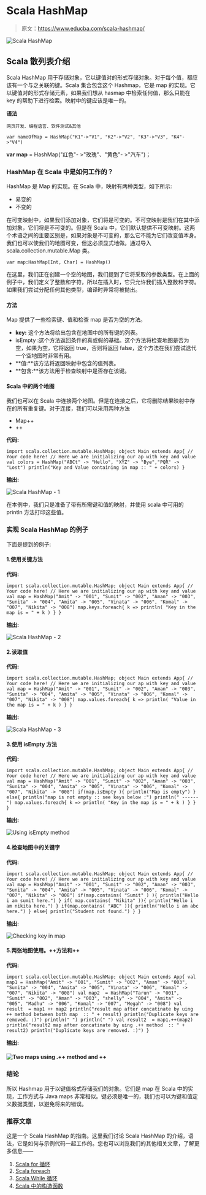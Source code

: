 # Scala HashMap

> 原文：<https://www.educba.com/scala-hashmap/>

![Scala HashMap](img/d3814b70c4a4807a6adbc85dabb792ff.png)



## Scala 散列表介绍

Scala HashMap 用于存储对象，它以键值对的形式存储对象。对于每个值，都应该有一个与之关联的键。Scala 集合包含这个 Hashmap，它是 map 的实现。它以键值对的形式存储元素，如果我们想从 hasmap 中检索任何值，那么只能在 key 的帮助下进行检索。映射中的键应该是唯一的。

**语法**

<small>网页开发、编程语言、软件测试&其他</small>

`var nameOfMap = HashMap("K1"->"V1", "K2"->"V2", "K3"->"V3", "K4"->"V4")`

**var map** = HashMap("红色"- >"玫瑰"、"黄色"- >"汽车")；

### HashMap 在 Scala 中是如何工作的？

HashMap 是 Map 的实现。在 Scala 中，映射有两种类型，如下所示:

*   易变的
*   不变的

在可变映射中，如果我们添加对象，它们将是可变的。不可变映射是我们在其中添加对象，它们将是不可变的。但是在 Scala 中，它们默认提供不可变映射。这两个术语之间的主要区别是，如果对象是不可变的，那么它不能为它们改变值本身。我们也可以使我们的地图可变，但这必须显式地做。通过导入 scala.collection.mutable.Map 类。

`var map:HashMap[Int, Char] = HashMap()`

在这里，我们正在创建一个空的地图，我们提到了它将采取的参数类型。在上面的例子中，我们定义了整数和字符，所以在插入时，它只允许我们插入整数和字符。如果我们尝试分配任何其他类型，编译时异常将被抛出。

#### 方法

Map 提供了一些检索键、值和检查 map 是否为空的方法。

*   **key:** 这个方法将给出包含在地图中的所有键的列表。
*   isEmpty :这个方法返回条件的真或假的基础。这个方法将检查地图是否为空，如果为空，它将返回 true，否则将返回 false，这个方法在我们尝试迭代一个空地图时非常有用。
*   **值:**该方法将返回映射中包含的值列表。
*   **包含:**该方法用于检查映射中是否存在该键。

#### Scala 中的两个地图

我们也可以在 Scala 中连接两个地图。但是在连接之后，它将删除结果映射中存在的所有重复键。对于连接，我们可以采用两种方法

*   Map++
*   ++

**代码:**

`import scala.collection.mutable.HashMap;
object Main extends App{
// Your code here!
// Here we are initializing our ap with key and value
val colors = HashMap("ABCt" -> "Hello", "XYZ" -> "Bye","PQR" -> "Lost")
println("Key and Value containing in map :: " + colors)
}`

**输出:**

![Scala HashMap - 1](img/7d7a9e4ea42f5df5920d3c6bab9c0127.png)



在本例中，我们只是准备了带有所需键和值的映射，并使用 scala 中可用的 println 方法打印这些值。

### 实现 Scala HashMap 的例子

下面是提到的例子:

#### 1.使用关键方法

**代码:**

`import scala.collection.mutable.HashMap;
object Main extends App{
// Your code here!
// Here we are initializing our ap with key and value
val map = HashMap("Amit" -> "001", "Sumit" -> "002", "Aman" -> "003", "Sunita" -> "004", "Amita" -> "005", "Vinata" -> "006", "Komal" -> "007", "Nikita" -> "008")
map.keys.foreach{ k =>
println( "Key in the map is = " + k )
}
}`

**输出:**

![Scala HashMap - 2](img/d33b216fc460b1c5ede4884e65837703.png)



#### 2.读取值

**代码:**

`import scala.collection.mutable.HashMap;
object Main extends App{
// Your code here!
// Here we are initializing our ap with key and value
val map = HashMap("Amit" -> "001", "Sumit" -> "002", "Aman" -> "003", "Sunita" -> "004", "Amita" -> "005", "Vinata" -> "006", "Komal" -> "007", "Nikita" -> "008")
map.values.foreach{ k =>
println( "Value in the map is = " + k )
}
}`

**输出:**

![Scala HashMap - 3](img/c6a86f57d83231083ca8f65d18d5ef10.png)



#### 3.使用 isEmpty 方法

**代码:**

`import scala.collection.mutable.HashMap;
object Main extends App{
// Your code here!
// Here we are initializing our ap with key and value
val map = HashMap("Amit" -> "001", "Sumit" -> "002", "Aman" -> "003", "Sunita" -> "004", "Amita" -> "005", "Vinata" -> "006", "Komal" -> "007", "Nikita" -> "008")
if(map.isEmpty ){
println("Map is empty")
} else{
println("map is not empty :: see keys below :")
println(" ------ ")
map.values.foreach{ k =>
println( "Key in the map is = " + k )
}
}
}`

**输出:**

![Using isEmpty method](img/a71e48b873b17fc3ef5193bd68dc4759.png)



#### 4.检查地图中的关键字

**代码:**

`import scala.collection.mutable.HashMap;
object Main extends App{
// Your code here!
// Here we are initializing our ap with key and value
val map = HashMap("Amit" -> "001", "Sumit" -> "002", "Aman" -> "003", "Sunita" -> "004", "Amita" -> "005", "Vinata" -> "006", "Komal" -> "007", "Nikita" -> "008")
if(map.contains( "Sumit" ) ){
println("Hello i am sumit here.")
}
if( map.contains( "Nikita" )){
println("Hello i am nikita here.")
}
if(map.contains( "ABC" )){
println("Hello i am abc here.")
} else{
println("Student not found.")
}
}`

**输出:**

![Checking key in map](img/724f1c666a960a321a783d5cd7e942f2.png)



#### 5.两张地图使用。++方法和++

**代码:**

`import scala.collection.mutable.HashMap;
object Main extends App{
val map1 = HashMap("Amit" -> "001", "Sumit" -> "002", "Aman" -> "003", "Sunita" -> "004", "Amita" -> "005", "Vinata" -> "006", "Komal" -> "007", "Nikita" -> "008")
val map2  = HashMap("Tarun" -> "001", "Sumit" -> "002", "Aman" -> "003", "shelly" -> "004", "Amita" -> "005", "Madhu" -> "006", "Komal" -> "007", "Megah" -> "008")
val result  = map1 ++ map2
println("result map after concatinate by uing ++ method between both map  :: " + result)
println("Duplicate keys are removed. :)")
println(" ")
println(" ")
val result2  = map1.++(map2)
println("result2 map after concatinate by uing .++ method  :: " + result2)
println("Duplicate keys are removed. :)")
}`

**输出:**

#### ![Two maps using .++ method and ++](img/bbd33462fd3ec1d859f67d89aba646c2.png)



### 结论

所以 Hashmap 用于以键值格式存储我们的对象。它们是 map 在 Scala 中的实现，工作方式与 Java maps 非常相似。键必须是唯一的，我们也可以为键和值定义数据类型，以避免将来的错误。

### 推荐文章

这是一个 Scala HashMap 的指南。这里我们讨论 Scala HashMap 的介绍，语法，它是如何与示例代码一起工作的。您也可以浏览我们的其他相关文章，了解更多信息——

1.  [Scala for 循环](https://www.educba.com/scala-for-loop/)
2.  [Scala foreach](https://www.educba.com/scala-foreach/)
3.  [Scala While 循环](https://www.educba.com/scala-while-loops/)
4.  [Scala 中的构造函数](https://www.educba.com/constructors-in-scala/)





